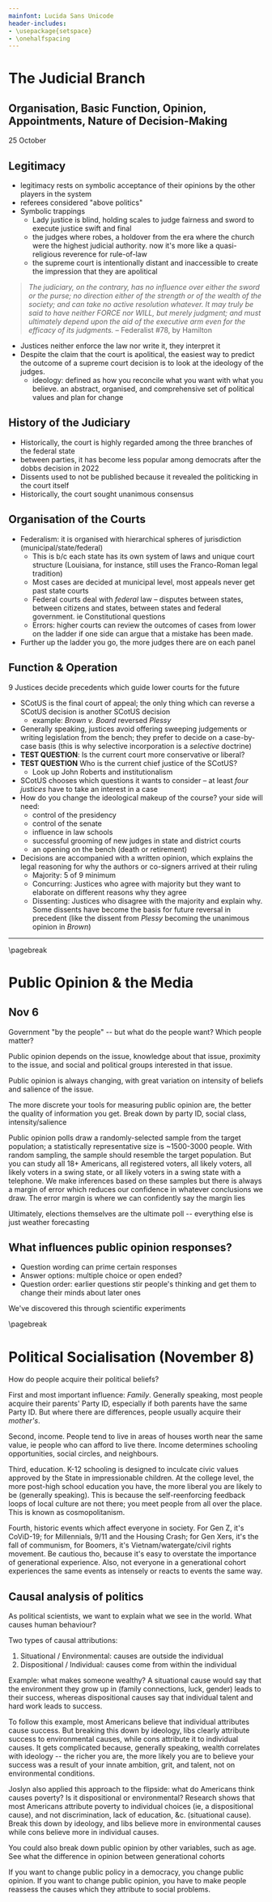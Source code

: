 ```yaml
---
mainfont: Lucida Sans Unicode
header-includes:
- \usepackage{setspace}
- \onehalfspacing
---
```


# The Judicial Branch

## Organisation, Basic Function, Opinion, Appointments, Nature of Decision-Making

25 October

## Legitimacy

- legitimacy rests on symbolic acceptance of their opinions by the other players in the system
- referees considered "above politics"
- Symbolic trappings 
    * Lady justice is blind, holding scales to judge fairness and sword to execute justice swift and final
    * the judges where robes, a holdover from the era where the church were the highest judicial authority. now it's more like a quasi-religious reverence for rule-of-law
    * the supreme court is intentionally distant and inaccessible to create the impression that they are apolitical

> *The judiciary, on the contrary, has no influence over either the sword or the purse; no direction either of the strength or of the wealth of the society; and can take no active resolution whatever. It may truly be said to have neither FORCE nor WILL, but merely judgment; and must ultimately depend upon the aid of the executive arm even for the efficacy of its judgments.* – Federalist \#78, by Hamilton

- Justices neither enforce the law nor write it, they interpret it
- Despite the claim that the court is apolitical, the easiest way to predict the outcome of a supreme court decision is to look at the ideology of the judges.
    * ideology: defined as how you reconcile what you want with what you believe. an abstract, organised, and comprehensive set of political values and plan for change

## History of the Judiciary 

- Historically, the court is highly regarded among the three branches of the federal state
- between parties, it has become less popular among democrats after the dobbs decision in 2022
- Dissents used to not be published because it revealed the politicking in the court itself
- Historically, the court sought unanimous consensus 

## Organisation of the Courts

- Federalism: it is organised with hierarchical spheres of jurisdiction (municipal/state/federal)
    * This is b/c each state has its own system of laws and unique court structure (Louisiana, for instance, still uses the Franco-Roman legal tradition)
    * Most cases are decided at municipal level, most appeals never get past state courts
    * Federal courts deal with *federal* law – disputes between states, between citizens and states, between states and federal government. ie Constitutional questions
    * Errors: higher courts can review the outcomes of cases from lower on the ladder if one side can argue that a mistake has been made.
- Further up the ladder you go, the more judges there are on each panel

## Function \& Operation

9 Justices decide precedents which guide lower courts for the future

- SCotUS is the final court of appeal; the only thing which can reverse a SCotUS decision is another SCotUS decision
    * example: *Brown v. Board* reversed *Plessy*
- Generally speaking, justices avoid offering sweeping judgements or writing legislation from the bench; they prefer to decide on a case-by-case basis (this is why selective incorporation is a *selective* doctrine)
- **TEST QUESTION**: Is the current court more conservative or liberal?
- **TEST QUESTION** Who is the current chief justice of the SCotUS?
    * Look up John Roberts and institutionalism
- SCotUS chooses which questions it wants to consider – at least *four justices* have to take an interest in a case 
- How do you change the ideological makeup of the course? your side will need:
    * control of the presidency
    * control of the senate
    * influence in law schools 
    * successful grooming of new judges in state and district courts
    * an opening on the bench (death or retirement)
- Decisions are accompanied with a written opinion, which explains the legal reasoning for why the authors or co-signers arrived at their ruling
    * Majority: 5 of 9 minimum
    * Concurring: Justices who agree with majority but they want to elaborate on different reasons why they agree
    * Dissenting: Justices who disagree with the majority and explain why. Some dissents have become the basis for future reversal in precedent (like the dissent from *Plessy* becoming the unanimous opinion in *Brown*)

---

\pagebreak

# Public Opinion \& the Media

## Nov 6

Government "by the people" -- but what do the people want? Which people matter? 

Public opinion depends on the issue, knowledge about that issue, proximity to the issue, and social and political groups interested in that issue.

Public opinion is always changing, with great variation on intensity of beliefs and salience of the issue.

The more discrete your tools for measuring public opinion are, the better the quality of information you get. Break down by party ID, social class, intensity/salience

Public opinion polls draw a randomly-selected sample from the target population; a statistically representative size is ~1500-3000 people. With random sampling, the sample should resemble the target population. But you can study all 18+ Americans, all registered voters, all likely voters, all likely voters in a swing state, or all likely voters in a swing state with a telephone. We make inferences based on these samples but there is always a margin of error which reduces our confidence in whatever conclusions we draw. The error margin is where we can confidently say the margin lies

Ultimately, elections themselves are the ultimate poll -- everything else is just weather forecasting

## What influences public opinion responses?

- Question wording can prime certain responses
- Answer options: multiple choice or open ended? 
- Question order: earlier questions stir people's thinking and get them to change their minds about later ones

We've discovered this through scientific experiments

\pagebreak

# Political Socialisation (November 8)

How do people acquire their political beliefs?

First and most important influence: *Family*. Generally speaking, most people acquire their parents' Party ID, especially if both parents have the same Party ID. But where there are differences, people usually acquire their *mother's*.

Second, income. People tend to live in areas of houses worth near the same value, ie people who can afford to live there. Income determines schooling opportunities, social circles, and neighbours. 

Third, education. K-12 schooling is designed to inculcate civic values approved by the State in impressionable children. At the college level, the more post-high school education you have, the more liberal you are likely to be (generally speaking). This is because the self-reenforcing feedback loops of local culture are not there; you meet people from all over the place. This is known as cosmopolitanism.

Fourth, historic events which affect everyone in society. For Gen Z, it's CoViD-19; for Millennials, 9/11 and the Housing Crash; for Gen Xers, it's the fall of communism, for Boomers, it's Vietnam/watergate/civil rights movement. Be cautious tho, because it's easy to overstate the importance of generational experience. Also, not everyone in a generational cohort experiences the same events as intensely or reacts to events the same way.

## Causal analysis of politics

As political scientists, we want to explain what we see in the world. What causes human behaviour?

Two types of causal attributions:

1. Situational / Environmental: causes are outside the individual
2. Dispositional / Individual: causes come from within the individual

Example: what makes someone wealthy? A situational cause would say that the environment they grow up in (family connections, luck, gender) leads to their success, whereas dispositional causes say that individual talent and hard work leads to success.

To follow this example, most Americans believe that individual attributes cause success. But breaking this down by ideology, libs clearly attribute success to environmental causes, while cons attribute it to individual causes. It gets complicated because, generally speaking, wealth correlates with ideology -- the richer you are, the more likely you are to believe your success was a result of your innate ambition, grit, and talent, not on environmental conditions.

Joslyn also applied this approach to the flipside: what do Americans think causes poverty? Is it dispositional or environmental? Research shows that most Americans attribute poverty to individual choices (ie, a dispositional cause), and not discrimination, lack of education, \&c. (situational cause). Break this down by ideology, and libs believe more in environmental causes while cons believe more in individual causes.

You could also break down public opinion by other variables, such as age. See what the difference in opinion between generational cohorts

If you want to change public policy in a democracy, you change public opinion. If you want to change public opinion, you have to make people reassess the causes which they attribute to social problems. 
